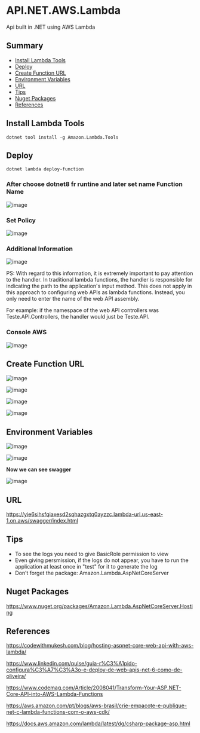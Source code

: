 # API.NET.AWS.Lambda
Api built in .NET using AWS Lambda

## Summary

- [Install Lambda Tools](#install-lambda-tools)  
- [Deploy](#deploy)  
- [Create Function URL](#create-function-url)  
- [Environment Variables](#environment-variables)  
- [URL](#url)
- [Tips](#tips)
- [Nuget Packages](#nuget-packages)  
- [References](#references)



## Install Lambda Tools
```
dotnet tool install -g Amazon.Lambda.Tools
```

## Deploy
```
dotnet lambda deploy-function
```

### After choose dotnet8 fr runtine and later set name Function Name

![image](https://github.com/user-attachments/assets/ceba3f3e-33cb-46b6-80eb-70d3236654b8)

### Set Policy

![image](https://github.com/user-attachments/assets/a1c6e844-636e-4a01-81ee-5d79750829cb)

### Additional Information

![image](https://github.com/user-attachments/assets/dea8ae4d-96bb-4ce4-b08b-cb6c1078f9d1)

PS: With regard to this information, it is extremely important to pay attention to the handler. In traditional lambda functions, the handler is responsible for indicating the path to the application's input method. This does not apply in this approach to configuring web APIs as lambda functions. Instead, you only need to enter the name of the web API assembly.

For example: if the namespace of the web API controllers was Teste.API.Controllers, the handler would just be Teste.API.

### Console AWS
![image](https://github.com/user-attachments/assets/6b052d15-7441-4f08-a024-51b1e87497dc)


## Create Function URL

![image](https://github.com/user-attachments/assets/10cdf7af-ad4b-4b9c-a385-8f38d7eaa81c)


![image](https://github.com/user-attachments/assets/0df81d55-e18e-4cb3-9913-61249ae76810)

![image](https://github.com/user-attachments/assets/ad29f188-f6ed-49c3-99d1-bd1055eea8e3)

![image](https://github.com/user-attachments/assets/4d166f13-78ee-480f-b822-dfd89a7c8de4)


## Environment Variables

![image](https://github.com/user-attachments/assets/2f253c42-57b2-4ab4-a509-accedd39ae9d)

![image](https://github.com/user-attachments/assets/778ae6e9-fea3-4207-a292-146d7f594a06)

**Now we can see swagger**

![image](https://github.com/user-attachments/assets/7a328f81-ad73-4b68-af4e-f35a85b65047)


## URL
https://yie6sihsfqiaxesd2sqhazgxtq0ayzzc.lambda-url.us-east-1.on.aws/swagger/index.html

## Tips
- To see the logs you need to give BasicRole permission to view
- Even giving persmission, if the logs do not appear, you have to run the application at least once in "test" for it to generate the log
- Don’t forget the package: Amazon.Lambda.AspNetCoreServer

## Nuget Packages
https://www.nuget.org/packages/Amazon.Lambda.AspNetCoreServer.Hosting

## References
https://codewithmukesh.com/blog/hosting-aspnet-core-web-api-with-aws-lambda/

https://www.linkedin.com/pulse/guia-r%C3%A1pido-configura%C3%A7%C3%A3o-e-deploy-de-web-apis-net-6-como-de-oliveira/

https://www.codemag.com/Article/2008041/Transform-Your-ASP.NET-Core-API-into-AWS-Lambda-Functions

https://aws.amazon.com/pt/blogs/aws-brasil/crie-empacote-e-publique-net-c-lambda-functions-com-o-aws-cdk/

https://docs.aws.amazon.com/lambda/latest/dg/csharp-package-asp.html

